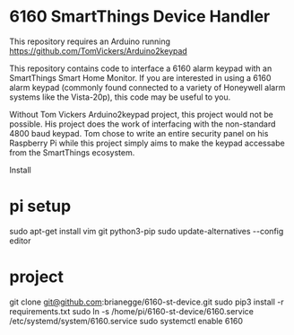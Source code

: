 # 6160 SmartThings Device Handler
This repository requires an Arduino running https://github.com/TomVickers/Arduino2keypad

This repository contains code to interface a 6160 alarm keypad with an SmartThings Smart Home Monitor.  If you are interested in using a 6160 alarm keypad (commonly found connected to a variety of Honeywell alarm systems like the Vista-20p), this code may be useful to you.

Without Tom Vickers Arduino2keypad project, this project would not be possible. His project does the work of interfacing with the non-standard 4800 baud keypad. Tom chose to write an entire security panel on his Raspberry Pi while this project simply aims to make the keypad accessabe from the SmartThings ecosystem.

Install

# pi setup
sudo apt-get install vim git python3-pip
sudo update-alternatives --config editor

# project
git clone git@github.com:brianegge/6160-st-device.git
sudo pip3 install -r requirements.txt
sudo ln -s /home/pi/6160-st-device/6160.service /etc/systemd/system/6160.service
sudo systemctl enable 6160
